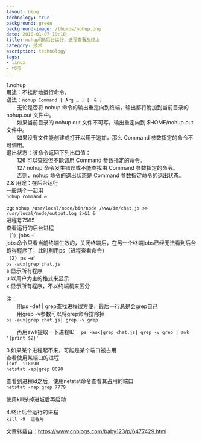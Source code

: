 ```yaml
---
layout: blog
technology: true
background: green
background-image: /thumbs/nohup.png
date: 2018-01-07 19:10
title: nohup和&后台运行，进程查看及终止
category: 技术
ascription: technology
tags:
- linux
- 代码
---
```


1.nohup  
用途：不挂断地运行命令。  
语法：`nohup Command [ Arg … ] [　& ]`  
　　无论是否将 nohup 命令的输出重定向到终端，输出都将附加到当前目录的 nohup.out 文件中。  
　　如果当前目录的 nohup.out 文件不可写，输出重定向到 $HOME/nohup.out 文件中。  
　　如果没有文件能创建或打开以用于追加，那么 Command 参数指定的命令不可调用。  
退出状态：该命令返回下列出口值： 　　  
　　126 可以查找但不能调用 Command 参数指定的命令。 　　  
　　127 nohup 命令发生错误或不能查找由 Command 参数指定的命令。  
　　否则，nohup 命令的退出状态是 Command 参数指定命令的退出状态。  
2.&
用途：在后台运行  
一般两个一起用  
`nohup command &`

eg:
`nohup /usr/local/node/bin/node /www/im/chat.js >> /usr/local/node/output.log 2>&1 &`  
进程号7585  
查看运行的后台进程  
（1）jobs -l  
jobs命令只看当前终端生效的，关闭终端后，在另一个终端jobs已经无法看到后台跑得程序了，此时利用ps（进程查看命令）  
（2）ps -ef   
`ps -aux|grep chat.js`  
 a:显示所有程序   
 u:以用户为主的格式来显示   
 x:显示所有程序，不以终端机来区分  

注：  
　　用ps -def | grep查找进程很方便，最后一行总是会grep自己  
　　用grep -v参数可以将grep命令排除掉  
       `ps -aux|grep chat.js| grep -v grep`

　　再用awk提取一下进程ID　
       `ps -aux|grep chat.js| grep -v grep | awk '{print $2}'`

3.如果某个进程起不来，可能是某个端口被占用  
查看使用某端口的进程  
`lsof -i:8090`  
`netstat -ap|grep 8090`  

查看到进程id之后，使用netstat命令查看其占用的端口  
`netstat -nap|grep 7779`  

使用kill杀掉进城后再启动  

4.终止后台运行的进程  
`kill -9  进程号`

文章转载自：https://www.cnblogs.com/baby123/p/6477429.html